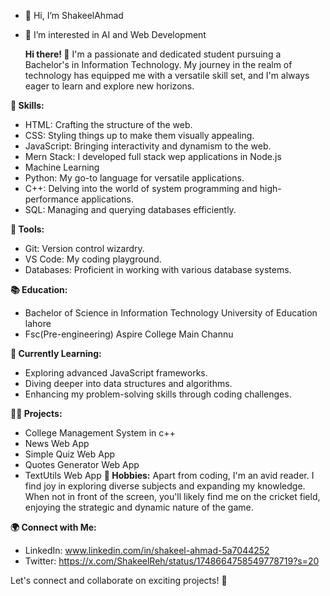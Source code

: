 - 👋 Hi, I’m ShakeelAhmad
- 👀 I’m interested in AI and Web Development
  
  **Hi there! 👋**
I'm a passionate and dedicated student pursuing a Bachelor's in Information Technology. My journey in the realm of technology has equipped me with a versatile skill set, and I'm always eager to learn and explore new horizons.

**🚀 Skills:**
 * HTML: Crafting the structure of the web.
 * CSS: Styling things up to make them visually appealing.
 * JavaScript: Bringing interactivity and dynamism to the web.
 * Mern Stack: I developed full stack wep applications in Node.js
 * Machine Learning
 * Python: My go-to language for versatile applications.
 * C++: Delving into the world of system programming and high-performance applications.
 * SQL: Managing and querying databases efficiently.
   
**🔧 Tools:**
  * Git: Version control wizardry.
  * VS Code: My coding playground.
  * Databases: Proficient in working with various database systems.
    
**📚 Education:**
  * Bachelor of Science in Information Technology
    University of Education lahore
  * Fsc(Pre-engineering)
    Aspire College Main Channu
    
**🌱 Currently Learning:**
  * Exploring advanced JavaScript frameworks.
  * Diving deeper into data structures and algorithms.
  *  Enhancing my problem-solving skills through coding challenges.
    
**👨‍💻 Projects:**
 * College Management System in c++
 * News Web App
 * Simple Quiz Web App
 * Quotes Generator Web App
 * TextUtils Web App
**📖 Hobbies:**
  Apart from coding, I'm an avid reader. I find joy in exploring diverse subjects and expanding my knowledge. When not in front of the screen, you'll likely find me on the cricket field, enjoying the strategic 
  and dynamic nature of the game.
  
**🌍 Connect with Me:**
  * LinkedIn: www.linkedin.com/in/shakeel-ahmad-5a7044252
  * Twitter:  https://x.com/ShakeelReh/status/1748664758549778719?s=20

Let's connect and collaborate on exciting projects! 🚀
<!---
ShakeelAhmad18/ShakeelAhmad18 is a ✨ special ✨ repository because its `README.md` (this file) appears on your GitHub profile.
You can click the Preview link to take a look at your changes.
--->
